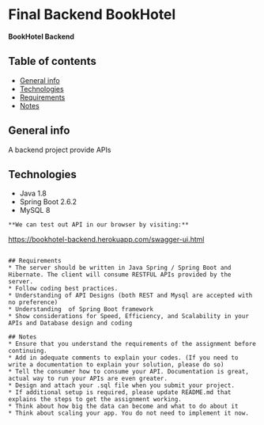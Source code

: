 # Final Backend BookHotel

**BookHotel Backend**

## Table of contents
* [General info](#general-info)
* [Technologies](#technologies)
* [Requirements](#requirements)
* [Notes](#notes)

## General info
A backend project provide APIs	
## Technologies
* Java 1.8
* Spring Boot 2.6.2
* MySQL 8


```
**We can test out API in our browser by visiting:**
```
https://bookhotel-backend.herokuapp.com/swagger-ui.html
```

## Requirements
* The server should be written in Java Spring / Spring Boot and Hibernate. The client will consume RESTFUL APIs provided by the server.
* Follow coding best practices.
* Understanding of API Designs (both REST and Mysql are accepted with no preference)
* Understanding  of Spring Boot framework
* Show considerations for Speed, Efficiency, and Scalability in your APIs and Database design and coding

## Notes
* Ensure that you understand the requirements of the assignment before continuing.
* Add in adequate comments to explain your codes. (If you need to write a documentation to explain your solution, please do so)
* Tell the consumer how to consume your API. Documentation is great, actual way to run your APIs are even greater.
* Design and attach your .sql file when you submit your project.
* If additional setup is required, please update README.md that explains the steps to get the assignment working.
* Think about how big the data can become and what to do about it
* Think about scaling your app. You do not need to implement it now.
